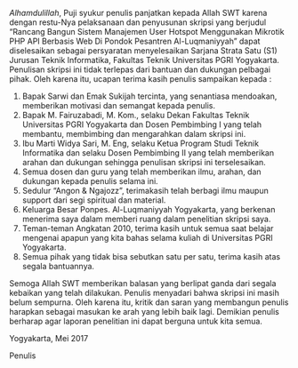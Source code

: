 
*Alhamdulillah*, Puji syukur penulis panjatkan kepada Allah SWT karena dengan restu-Nya pelaksanaan dan penyusunan skripsi yang berjudul “Rancang Bangun Sistem Manajemen User Hotspot Menggunakan Mikrotik PHP API Berbasis Web Di Pondok Pesantren Al-Luqmaniyyah” dapat diselesaikan sebagai persyaratan menyelesaikan Sarjana Strata Satu (S1) Jurusan Teknik Informatika, Fakultas Teknik Universitas PGRI Yogyakarta. 
Penulisan skripsi ini tidak terlepas dari bantuan dan dukungan pelbagai pihak. Oleh karena itu, ucapan terima kasih penulis sampaikan kepada : 

1. Bapak Sarwi dan Emak Sukijah tercinta, yang senantiasa mendoakan,  memberikan motivasi dan semangat kepada penulis. 
2. Bapak M. Fairuzabadi, M. Kom., selaku Dekan Fakultas Teknik  Universitas PGRI Yogyakarta dan Dosen Pembimbing I yang telah  membantu, membimbing dan mengarahkan dalam skripsi ini. 
3. Ibu Marti Widya Sari, M. Eng, selaku Ketua Program Studi Teknik  Informatika dan selaku Dosen Pembimbing II yang telah memberikan  arahan dan dukungan sehingga penulisan skripsi ini terselesaikan. 
4. Semua dosen dan guru yang telah memberikan ilmu, arahan, dan dukungan  kepada penulis selama ini. 
5. Sedulur “Angon & Ngajozz”, terimakasih telah berbagi ilmu maupun  support dari segi spiritual dan material.  
6. Keluarga Besar Ponpes. Al-Luqmaniyyah Yogyakarta, yang berkenan menerima saya dalam memberi ruang dalam penelitian skripsi saya. 
7. Teman-teman Angkatan 2010, terima kasih untuk semua saat belajar mengenai apapun yang kita bahas selama kuliah di Universitas PGRI Yogyakarta. 
8. Semua pihak yang tidak bisa sebutkan satu per satu, terima kasih atas  segala bantuannya.

Semoga Allah SWT memberikan balasan yang berlipat ganda dari segala kebaikan yang telah dilakukan.
Penulis menyadari bahwa skripsi ini masih belum sempurna. Oleh karena itu, kritik dan saran yang membangun penulis harapkan sebagai masukan ke arah yang lebih baik lagi. 
Demikian penulis berharap agar laporan penelitian ini dapat berguna untuk kita semua. 
 
Yogyakarta,      Mei 2017 
 
Penulis 
